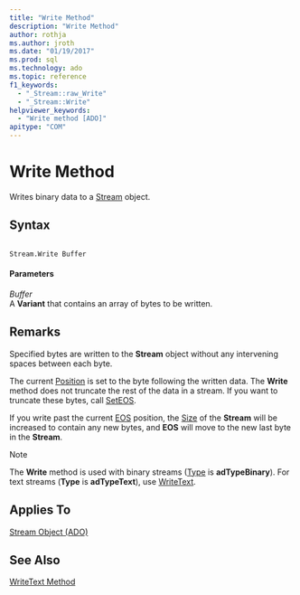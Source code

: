 ```yaml
---
title: "Write Method"
description: "Write Method"
author: rothja
ms.author: jroth
ms.date: "01/19/2017"
ms.prod: sql
ms.technology: ado
ms.topic: reference
f1_keywords:
  - "_Stream::raw_Write"
  - "_Stream::Write"
helpviewer_keywords:
  - "Write method [ADO]"
apitype: "COM"
---
```

# Write Method
Writes binary data to a [Stream](./stream-object-ado.md) object.  
  
## Syntax  
  
```  
  
Stream.Write Buffer  
```  
  
#### Parameters  
 *Buffer*  
 A **Variant** that contains an array of bytes to be written.  
  
## Remarks  
 Specified bytes are written to the **Stream** object without any intervening spaces between each byte.  
  
 The current [Position](./position-property-ado.md) is set to the byte following the written data. The **Write** method does not truncate the rest of the data in a stream. If you want to truncate these bytes, call [SetEOS](./seteos-method.md).  
  
 If you write past the current [EOS](./eos-property.md) position, the [Size](./size-property-ado-stream.md) of the **Stream** will be increased to contain any new bytes, and **EOS** will move to the new last byte in the **Stream**.  
  
> [!NOTE]
>  The **Write** method is used with binary streams ([Type](./type-property-ado-stream.md) is **adTypeBinary**). For text streams (**Type** is **adTypeText**), use [WriteText](./writetext-method.md).  
  
## Applies To  
 [Stream Object (ADO)](./stream-object-ado.md)  
  
## See Also  
 [WriteText Method](./writetext-method.md)